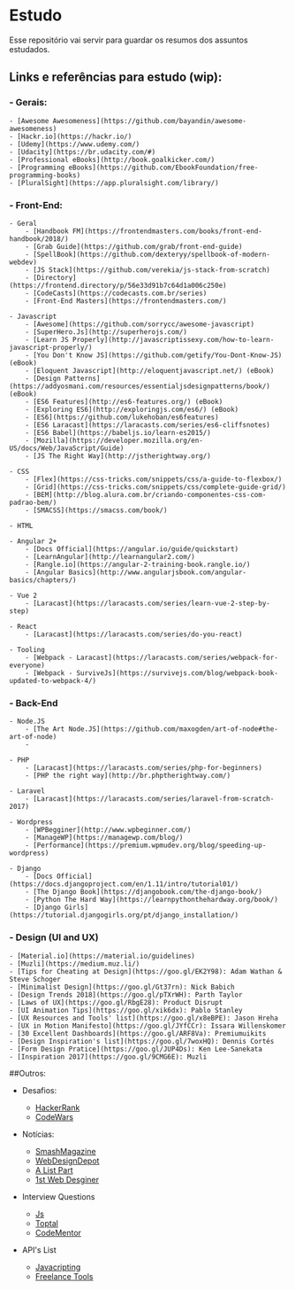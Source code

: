 # Estudo
Esse repositório vai servir para guardar os resumos dos assuntos estudados.

## Links e referências para estudo (wip):
### - Gerais:
	- [Awesome Awesomeness](https://github.com/bayandin/awesome-awesomeness)
	- [Hackr.io](https://hackr.io/)
	- [Udemy](https://www.udemy.com/)
	- [Udacity](https://br.udacity.com/#)
	- [Professional eBooks](http://book.goalkicker.com/)
	- [Programming eBooks](https://github.com/EbookFoundation/free-programming-books)
	- [PluralSight](https://app.pluralsight.com/library/)

### - Front-End:
	- Geral
		- [Handbook FM](https://frontendmasters.com/books/front-end-handbook/2018/)
		- [Grab Guide](https://github.com/grab/front-end-guide)
		- [SpellBook](https://github.com/dexteryy/spellbook-of-modern-webdev)
		- [JS Stack](https://github.com/verekia/js-stack-from-scratch)
		- [Directory](https://frontend.directory/p/56e33d91b7c64d1a006c250e)
		- [CodeCasts](https://codecasts.com.br/series)
		- [Front-End Masters](https://frontendmasters.com/)

	- Javascript
		- [Awesome](https://github.com/sorrycc/awesome-javascript)
		- [SuperHero.Js](http://superherojs.com/)
		- [Learn JS Properly](http://javascriptissexy.com/how-to-learn-javascript-properly/)
		- [You Don't Know JS](https://github.com/getify/You-Dont-Know-JS) (eBook)
		- [Eloquent Javascript](http://eloquentjavascript.net/) (eBook)
		- [Design Patterns](https://addyosmani.com/resources/essentialjsdesignpatterns/book/) (eBook)
		- [ES6 Features](http://es6-features.org/) (eBook)
		- [Exploring ES6](http://exploringjs.com/es6/) (eBook)
		- [ES6](https://github.com/lukehoban/es6features)
		- [ES6 Laracast](https://laracasts.com/series/es6-cliffsnotes)
		- [ES6 Babel](https://babeljs.io/learn-es2015/)
		- [Mozilla](https://developer.mozilla.org/en-US/docs/Web/JavaScript/Guide)
		- [JS The Right Way](http://jstherightway.org/)

	- CSS
		- [Flex](https://css-tricks.com/snippets/css/a-guide-to-flexbox/)
		- [Grid](https://css-tricks.com/snippets/css/complete-guide-grid/)
		- [BEM](http://blog.alura.com.br/criando-componentes-css-com-padrao-bem/)
		- [SMACSS](https://smacss.com/book/)

	- HTML

	- Angular 2+
		- [Docs Official](https://angular.io/guide/quickstart)
		- [LearnAngular](http://learnangular2.com/)
		- [Rangle.io](https://angular-2-training-book.rangle.io/)
		- [Angular Basics](http://www.angularjsbook.com/angular-basics/chapters/)

	- Vue 2
		- [Laracast](https://laracasts.com/series/learn-vue-2-step-by-step)

	- React
		- [Laracast](https://laracasts.com/series/do-you-react)

	- Tooling
		- [Webpack - Laracast](https://laracasts.com/series/webpack-for-everyone)
		- [Webpack - SurviveJs](https://survivejs.com/blog/webpack-book-updated-to-webpack-4/)


### - Back-End
	- Node.JS
		- [The Art Node.JS](https://github.com/maxogden/art-of-node#the-art-of-node)
		- 

	- PHP
		- [Laracast](https://laracasts.com/series/php-for-beginners)
		- [PHP the right way](http://br.phptherightway.com/)

	- Laravel
		- [Laracast](https://laracasts.com/series/laravel-from-scratch-2017)

	- Wordpress
		- [WPBegginer](http://www.wpbeginner.com/)
		- [ManageWP](https://managewp.com/blog/)
		- [Performance](https://premium.wpmudev.org/blog/speeding-up-wordpress)

	- Django
		- [Docs Official](https://docs.djangoproject.com/en/1.11/intro/tutorial01/)
		- [The Django Book](https://djangobook.com/the-django-book/)
		- [Python The Hard Way](https://learnpythonthehardway.org/book/)
		- [Django Girls](https://tutorial.djangogirls.org/pt/django_installation/)

### - Design (UI and UX)
	- [Material.io](https://material.io/guidelines) 
	- [Muzli](https://medium.muz.li/)
	- [Tips for Cheating at Design](https://goo.gl/EK2Y98): Adam Wathan & Steve Schoger
	- [Minimalist Design](https://goo.gl/Gt37rn): Nick Babich
	- [Design Trends 2018](https://goo.gl/pTXrWH): Parth Taylor
	- [Laws of UX](https://goo.gl/RbgE28): Product Disrupt
	- [UI Animation Tips](https://goo.gl/xik6dx): Pablo Stanley
	- [UX Resources and Tools' list](https://goo.gl/x8eBPE): Jason Hreha
	- [UX in Motion Manifesto](https://goo.gl/JYfCCr): Issara Willenskomer
	- [30 Excellent Dashboards](https://goo.gl/ARF8Va): Premiumuikits
	- [Design Inspiration's list](https://goo.gl/7woxHQ): Dennis Cortés
	- [Form Design Pratice](https://goo.gl/JUP4Ds): Ken Lee-Sanekata
	- [Inspiration 2017](https://goo.gl/9CMG6E): Muzli

##Outros:
- Desafios:
	- [HackerRank](https://www.hackerrank.com/)
	- [CodeWars](https://www.codewars.com/)

- Notícias:
	- [SmashMagazine](https://www.smashingmagazine.com/)
	- [WebDesignDepot](https://www.webdesignerdepot.com/)
	- [A List Part](http://alistapart.com/)
	- [1st Web Desginer](https://1stwebdesigner.com/)

- Interview Questions
	- [Js](https://github.com/yangshun/front-end-interview-handbook/blob/master/questions/javascript-questions.md)
	- [Toptal](https://www.toptal.com/javascript/interview-questions)
	- [CodeMentor](https://goo.gl/WSnWcb)

- API's List
	- [Javacripting](https://www.javascripting.com/)
	- [Freelance Tools](https://www.hellobonsai.com/best-freelance-tools)
